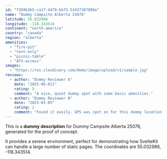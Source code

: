 ```yaml
---
id: "f369b3b5-ca17-4479-bb73-53437387898e"
name: "Dummy Campsite Alberta 25076"
latitude: 55.032986
longitude: -118.343514
continent: "north-america"
country: "canada"
region: "alberta"
amenities:
  - "fire-pit"
  - "tent-only"
  - "picnic-table"
  - "ATV-access"
images:
  - "https://res.cloudinary.com/demo/image/upload/v1/sample.jpg"
reviews:
  - author: "Dummy Reviewer A"
    date: "2025-06-011"
    rating: 5
    comment: "A nice, quiet dummy spot with some basic amenities."
  - author: "Dummy Reviewer B"
    date: "2025-01-05"
    rating: 2
    comment: "Found it easily. GPS was spot on for this dummy location."
---
```


This is a **dummy description** for Dummy Campsite Alberta 25076, generated for the proof of concept.

It provides a serene environment, perfect for demonstrating how SvelteKit can handle a large number of static pages. The coordinates are 55.032986, -118.343514.
